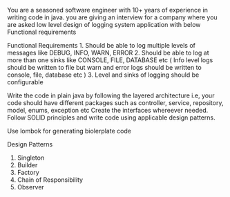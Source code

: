 You are a seasoned software engineer with 10+ years of experience in writing code in java.
you are giving an interview for a company where you are asked low level design of logging system application with below Functional requirements

Functional Requirements
    1. Should be able to log multiple levels of messages like DEBUG, INFO, WARN, ERROR
    2. Should be able to log at more than one sinks like CONSOLE, FILE, DATABASE etc (
        Info level logs should be written to file but warn and error logs should be written to console, file, database etc
    )
    3. Level and sinks of logging should be configurable

Write the code in plain java by following the layered architecture 
i.e, your code should have different packages such as controller, service, repository, model, enums, exception etc
Create the interfaces whereever needed. Follow SOLID principles and write code using applicable design patterns.

Use lombok for generating biolerplate code

Design Patterns
1. Singleton 
2. Builder
3. Factory
4. Chain of Responsibility
5. Observer
